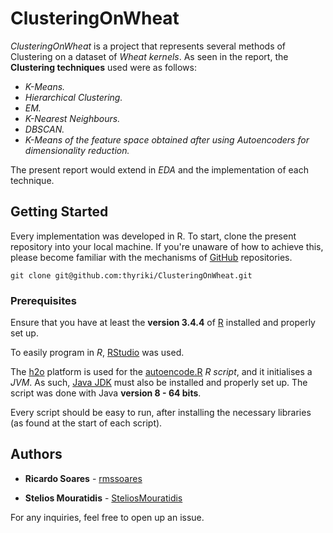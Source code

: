 # ClusteringOnWheat
*ClusteringOnWheat* is a project that represents several methods of Clustering on a dataset of *Wheat kernels*. As seen in the report, the **Clustering techniques** used were as follows:

* *K-Means.*
* *Hierarchical Clustering.*
* *EM.*
* *K-Nearest Neighbours.*
* *DBSCAN.*
* *K-Means of the feature space obtained after using Autoencoders for dimensionality reduction.*

The present report would extend in *EDA* and the implementation of each technique.

## Getting Started

Every implementation was developed in R. To start, clone the present repository into your local machine. If you're unaware of how to achieve this, please become familiar with the mechanisms of [GitHub](https://help.github.com/articles/set-up-git) repositories.

```
git clone git@github.com:thyriki/ClusteringOnWheat.git
```

### Prerequisites

Ensure that you have at least the **version 3.4.4** of [R](https://www.r-project.org/) installed and properly set up.

To easily program in *R*, [RStudio](https://www.rstudio.com/) was used.

The [h2o](http://docs.h2o.ai/h2o/latest-stable/h2o-docs/index.html) platform is used for the [autoencode.R](https://github.com/thyriki/ClusteringOnWheat/blob/master/R/autoencode.R) *R script*, and it initialises a *JVM*. As such, [Java JDK](http://www.oracle.com/technetwork/java/javase/downloads/index.html) must also be installed and properly set up. The script was done with Java **version 8 - 64 bits**.

Every script should be easy to run, after installing the necessary libraries (as found at the start of each script).

## Authors

* **Ricardo Soares** - [rmssoares](https://github.com/rmssoares)

* **Stelios Mouratidis** - [SteliosMouratidis](https://github.com/SteliosMouratidis)


For any inquiries, feel free to open up an issue.
